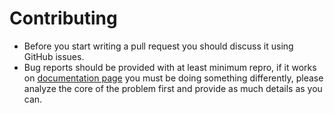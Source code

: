 # Contributing
- Before you start writing a pull request you should discuss it using GitHub issues.
- Bug reports should be provided with at least minimum repro, if it works on [documentation page](http://mvc-lookup.azurewebsites.net/) you must be doing something differently, please analyze the core of the problem first and provide as much details as you can.